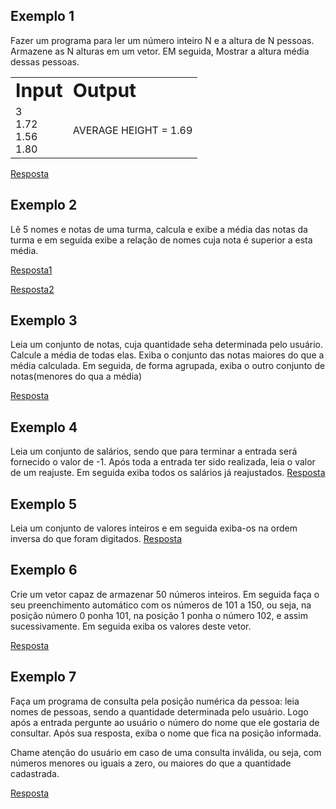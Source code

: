 ## Exemplo 1

Fazer um programa para ler um número inteiro N e a altura de N pessoas. Armazene as N alturas em um vetor. EM seguida, Mostrar a altura média dessas pessoas.

<table border="0">
 <tr>
    <td><b style="font-size:30px">Input</b></td>
    <td><b style="font-size:30px">Output</b></td>
 </tr>
 <tr>
    <td>3 <br> 1.72 <br> 1.56 <br> 1.80</td>
    <td>AVERAGE HEIGHT = 1.69</td>
 </tr>
</table>

[Resposta](https://github.com/ThiagSampaio/Java/blob/main/10-Comportamento%20mem%C3%B3ria%2Carrays%2Clistas/array/Exemplo_1/src/application/Program.java)

## Exemplo 2

Lê 5 nomes e notas de uma turma, calcula e exibe a média das notas da turma e em seguida exibe a relação de nomes cuja nota é superior a esta média.

[Resposta1](https://github.com/ThiagSampaio/Java/blob/main/10-Comportamento%20mem%C3%B3ria%2Carrays%2Clistas/array/Exemplo_2/src/application/Program.java)

[Resposta2](https://github.com/ThiagSampaio/Java/tree/main/10-Comportamento%20mem%C3%B3ria%2Carrays%2Clistas/array/Exemplo_2_2/src)

## Exemplo 3

Leia um conjunto de notas, cuja quantidade seha determinada pelo usuário. Calcule a média de todas elas. Exiba o conjunto das notas maiores do que a média calculada. Em seguida, de forma agrupada, exiba o outro conjunto de notas(menores do qua a média)

[Resposta](https://github.com/ThiagSampaio/Java/blob/main/10-Comportamento%20mem%C3%B3ria%2Carrays%2Clistas/array/Exemplo_3/src/application/Program.java)

## Exemplo 4

Leia um conjunto de salários, sendo que para terminar a entrada será fornecido o valor de -1. Após toda a entrada ter sido realizada, leia o valor de um reajuste. Em seguida exiba todos os salários já reajustados.
[Resposta](https://github.com/ThiagSampaio/Java/blob/main/10-Comportamento%20mem%C3%B3ria%2Carrays%2Clistas/array/Exemplo_4/src/application/Program.java)

## Exemplo 5

Leia um conjunto de valores inteiros e em seguida exiba-os na ordem inversa do que foram digitados.
[Resposta](https://github.com/ThiagSampaio/Java/blob/main/10-Comportamento%20mem%C3%B3ria%2Carrays%2Clistas/array/Exemplo_5/src/application/Program.java)


## Exemplo 6

Crie um vetor capaz de armazenar 50 números inteiros. Em seguida faça o seu preenchimento automático com os números de 101 a 150, ou seja, na posição número 0 ponha 101, na posição 1 ponha o número 102, e assim sucessivamente.
Em seguida exiba os valores deste vetor.

[Resposta](https://github.com/ThiagSampaio/Java/blob/main/10-Comportamento%20mem%C3%B3ria%2Carrays%2Clistas/array/Exemplo_6/src/application/Program.java)

## Exemplo 7

Faça um programa de consulta pela posição numérica da pessoa: leia nomes de pessoas, sendo a quantidade determinada pelo usuário. Logo após a entrada pergunte ao usuário o número do nome que ele gostaria de consultar. Após sua resposta, exiba o nome que fica na posição informada.

Chame atenção do usuário em caso de uma consulta inválida, ou seja, com números menores ou iguais a zero, ou maiores do que a quantidade cadastrada.

[Resposta](https://github.com/ThiagSampaio/Java/blob/main/10-Comportamento%20mem%C3%B3ria%2Carrays%2Clistas/array/Exemplo_6/src/application/Program.java)